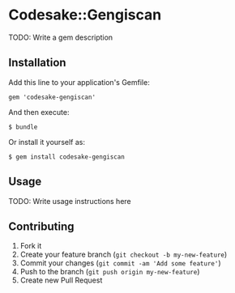 # Codesake::Gengiscan

TODO: Write a gem description

## Installation

Add this line to your application's Gemfile:

    gem 'codesake-gengiscan'

And then execute:

    $ bundle

Or install it yourself as:

    $ gem install codesake-gengiscan

## Usage

TODO: Write usage instructions here

## Contributing

1. Fork it
2. Create your feature branch (`git checkout -b my-new-feature`)
3. Commit your changes (`git commit -am 'Add some feature'`)
4. Push to the branch (`git push origin my-new-feature`)
5. Create new Pull Request
